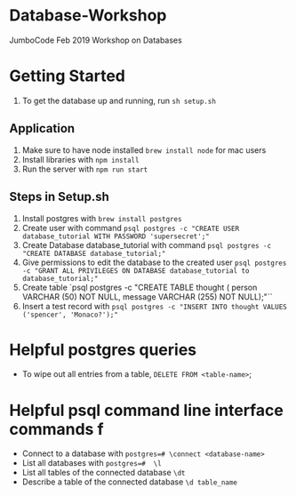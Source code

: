 # Database-Workshop
JumboCode Feb 2019 Workshop on Databases



# Getting Started

1. To get the database up and running, run  `sh setup.sh`

## Application

1. Make sure to have node installed `brew install node` for mac users
2. Install libraries with `npm install`
3. Run the server with `npm run start`



## Steps in Setup.sh

1. Install postgres with `brew install postgres`
2. Create user with command `psql postgres -c "CREATE USER database_tutorial WITH PASSWORD 'supersecret';"`
3. Create  Database database_tutorial with command `psql postgres -c "CREATE DATABASE database_tutorial;"`
4. Give permissions to edit the database to the created user `psql postgres -c "GRANT ALL PRIVILEGES ON DATABASE database_tutorial to database_tutorial;"`
5. Create table `psql postgres -c "CREATE TABLE thought ( person VARCHAR (50) NOT NULL, message VARCHAR (255) NOT NULL);"``
6. Insert a test record with `psql postgres -c "INSERT INTO thought VALUES ('spencer', 'Monaco?');"`


# Helpful postgres queries
  * To wipe out all entries from a table, `DELETE FROM <table-name>`;


# Helpful psql command line interface commands f

  * Connect to a database with `postgres=# \connect <database-name>`
  * List all databases with `postgres=#  \l`
  * List all tables of the connected  database `\dt`
  * Describe a table of the connected database `\d table_name`
